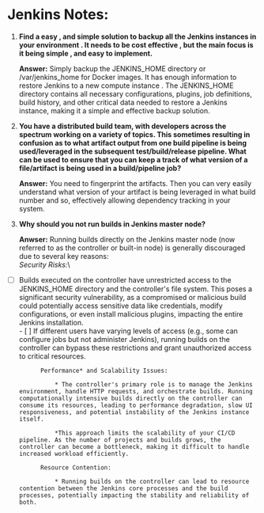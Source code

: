 Jenkins Notes:
================

1.  **Find a easy , and simple solution to backup all the Jenkins instances in your environment . It needs to be cost effective , but the main focus is it being simple , and easy to implement.**

    **Answer:**
        Simply backup the JENKINS_HOME directory or /var/jenkins_home for Docker images. It has enough information to restore Jenkins to a new compute instance .
        The JENKINS_HOME directory contains all necessary configurations, plugins, job definitions, build history, and other critical data needed to restore a Jenkins instance, making it a simple and effective backup solution.

2.  **You have a distributed build team, with developers across the spectrum working on a variety of topics. This sometimes resulting in confusion as to what artifact output from one build pipeline is being used/leveraged in the subsequent test/build/release pipeline. What can be used to ensure that you can keep a track of what version of a file/artifact is being used in a build/pipeline job?**

    **Answer:**
        You need to fingerprint the artifacts. Then you can very easily understand what version of your artifact is being leveraged in what build number and so, effectively allowing dependency tracking in your system.

3.  **Why should you not run builds in Jenkins master node?**

    **Anwser:**
        Running builds directly on the Jenkins master node (now referred to as the controller or built-in node) is generally discouraged due to several key reasons:\
            *Security Risks:*\
- [ ] Builds executed on the controller have unrestricted access to the JENKINS_HOME directory and the controller's file system. This poses a significant security vulnerability, as a compromised or malicious build could potentially access sensitive data like credentials, modify configurations, or even install malicious plugins, impacting the entire Jenkins installation.               
             - [ ] If different users have varying levels of access (e.g., some can configure jobs but not administer Jenkins), running builds on the controller can bypass these restrictions and grant unauthorized access to critical resources.

            Performance* and Scalability Issues:
                
                * The controller's primary role is to manage the Jenkins environment, handle HTTP requests, and orchestrate builds. Running computationally intensive builds directly on the controller can consume its resources, leading to performance degradation, slow UI responsiveness, and potential instability of the Jenkins instance itself.
                
                *This approach limits the scalability of your CI/CD pipeline. As the number of projects and builds grows, the controller can become a bottleneck, making it difficult to handle increased workload efficiently.
            
            Resource Contention:
                
                * Running builds on the controller can lead to resource contention between the Jenkins core processes and the build processes, potentially impacting the stability and reliability of both.